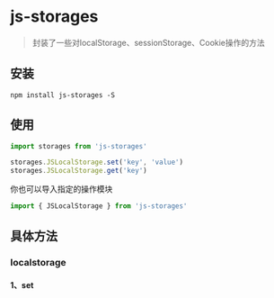 # js-storages

> 封装了一些对localStorage、sessionStorage、Cookie操作的方法

## 安装

`npm install js-storages -S`

## 使用

```javascript
import storages from 'js-storages'

storages.JSLocalStorage.set('key', 'value')
storages.JSLocalStorage.get('key')
```
你也可以导入指定的操作模块

```javascript
import { JSLocalStorage } from 'js-storages'
```

## 具体方法

### localstorage

#### 1、set

